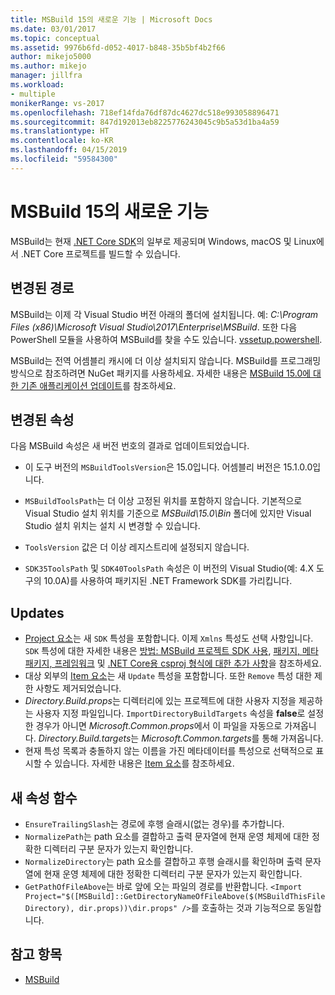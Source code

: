 ```yaml
---
title: MSBuild 15의 새로운 기능 | Microsoft Docs
ms.date: 03/01/2017
ms.topic: conceptual
ms.assetid: 9976b6fd-d052-4017-b848-35b5bf4b2f66
author: mikejo5000
ms.author: mikejo
manager: jillfra
ms.workload:
- multiple
monikerRange: vs-2017
ms.openlocfilehash: 718ef14fda76df87dc4627dc518e993058896471
ms.sourcegitcommit: 847d192013eb8225776243045c9b5a53d1ba4a59
ms.translationtype: HT
ms.contentlocale: ko-KR
ms.lasthandoff: 04/15/2019
ms.locfileid: "59584300"
---
```

# <a name="whats-new-in-msbuild-15"></a>MSBuild 15의 새로운 기능

MSBuild는 현재 [.NET Core SDK](https://www.microsoft.com/net/download/core)의 일부로 제공되며 Windows, macOS 및 Linux에서 .NET Core 프로젝트를 빌드할 수 있습니다.

## <a name="changed-path"></a>변경된 경로

 MSBuild는 이제 각 Visual Studio 버전 아래의 폴더에 설치됩니다. 예: *C:\Program Files (x86)\Microsoft Visual Studio\2017\Enterprise\MSBuild*. 또한 다음 PowerShell 모듈을 사용하여 MSBuild를 찾을 수도 있습니다. [vssetup.powershell](https://github.com/Microsoft/vssetup.powershell).

 MSBuild는 전역 어셈블리 캐시에 더 이상 설치되지 않습니다. MSBuild를 프로그래밍 방식으로 참조하려면 NuGet 패키지를 사용하세요. 자세한 내용은 [MSBuild 15.0에 대한 기존 애플리케이션 업데이트](../msbuild/updating-an-existing-application.md)를 참조하세요.

## <a name="changed-properties"></a>변경된 속성

 다음 MSBuild 속성은 새 버전 번호의 결과로 업데이트되었습니다.

- 이 도구 버전의 `MSBuildToolsVersion`은 15.0입니다. 어셈블리 버전은 15.1.0.0입니다.

- `MSBuildToolsPath`는 더 이상 고정된 위치를 포함하지 않습니다. 기본적으로 Visual Studio 설치 위치를 기준으로 *MSBuild\15.0\Bin* 폴더에 있지만 Visual Studio 설치 위치는 설치 시 변경할 수 있습니다.

- `ToolsVersion` 값은 더 이상 레지스트리에 설정되지 않습니다.

- `SDK35ToolsPath` 및 `SDK40ToolsPath` 속성은 이 버전의 Visual Studio(예: 4.X 도구의 10.0A)를 사용하여 패키지된 .NET Framework SDK를 가리킵니다.

## <a name="updates"></a>Updates
- [Project 요소](../msbuild/project-element-msbuild.md)는 새 `SDK` 특성을 포함합니다. 이제 `Xmlns` 특성도 선택 사항입니다. `SDK` 특성에 대한 자세한 내용은 [방법: MSBuild 프로젝트 SDK 사용](../msbuild/how-to-use-project-sdk.md), [패키지, 메타패키지, 프레임워크](/dotnet/core/packages) 및 [.NET Core용 csproj 형식에 대한 추가 사항](/dotnet/core/tools/csproj)을 참조하세요.
- 대상 외부의 [Item 요소](../msbuild/item-element-msbuild.md)는 새 `Update` 특성을 포함합니다. 또한 `Remove` 특성 대한 제한 사항도 제거되었습니다.
- *Directory.Build.props*는 디렉터리에 있는 프로젝트에 대한 사용자 지정을 제공하는 사용자 지정 파일입니다. `ImportDirectoryBuildTargets` 속성을 **false**로 설정한 경우가 아니면 *Microsoft.Common.props*에서 이 파일을 자동으로 가져옵니다. *Directory.Build.targets*는 *Microsoft.Common.targets*를 통해 가져옵니다.
- 현재 특성 목록과 충돌하지 않는 이름을 가진 메타데이터를 특성으로 선택적으로 표시할 수 있습니다. 자세한 내용은 [Item 요소](../msbuild/item-element-msbuild.md)를 참조하세요.

## <a name="new-property-functions"></a>새 속성 함수

- `EnsureTrailingSlash`는 경로에 후행 슬래시(없는 경우)를 추가합니다.
- `NormalizePath`는 path 요소를 결합하고 출력 문자열에 현재 운영 체제에 대한 정확한 디렉터리 구분 문자가 있는지 확인합니다.
- `NormalizeDirectory`는 path 요소를 결합하고 후행 슬래시를 확인하며 출력 문자열에 현재 운영 체제에 대한 정확한 디렉터리 구분 문자가 있는지 확인합니다.
- `GetPathOfFileAbove`는 바로 앞에 오는 파일의 경로를 반환합니다. `<Import Project="$([MSBuild]::GetDirectoryNameOfFileAbove($(MSBuildThisFileDirectory), dir.props))\dir.props" />`를 호출하는 것과 기능적으로 동일합니다.

## <a name="see-also"></a>참고 항목
- [MSBuild](../msbuild/msbuild.md)
